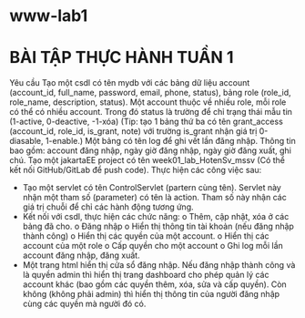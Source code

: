 # www-lab1
<h1> BÀI TẬP THỰC HÀNH TUẦN 1</h1>
<p>
  
Yêu cầu
Tạo một csdl có tên mydb với các bảng dữ liệu account (account_id, full_name, password, email, 
phone, status),  bảng  role (role_id, role_name, description, status). Một account thuộc về  nhiều role, 
mỗi role có thể có nhiều account.  Trong đó status là trường để chỉ trạng thái mẫu tin (1-active, 0-deactive, -1-xóa)
(Tip: tạo 1 bảng thứ  ba có tên grant_access (account_id, role_id, is_grant, note) với trường is_grant 
nhận giá trị 0-diasable, 1-enable.)
Một bảng có tên log để  ghi vết lần đăng nhập. Thông tin bao gồm: account đăng nhập, ngày giờ
đăng nhập, ngày giờ đăng xuất, ghi chú.
Tạo một jakartaEE project có tên week01_lab_HotenSv_mssv (Có thể kết nối GitHub/GitLab để
push code). Thực hiện các công việc sau:
-  Tạo một servlet có tên  ControlServlet  (partern cùng tên). Servlet này nhận một tham số
(parameter)  có tên là  action. Tham số  này nhận các giá trị  chuỗi để  chỉ  các hành động 
tương ứng.
-  Kết nối với csdl, thực hiện các chức năng:
o  Thêm, cập nhật, xóa ở các bảng đã cho.
o  Đăng nhập
o  Hiển thị thông tin tài khoản (nếu đăng nhập thành công)
o  Hiển thị các quyền của một account.
o  Hiển thị các account của một role
o  Cấp quyền cho một account
o  Ghi log mỗi lần account đăng nhập, đăng xuất.
-  Một trang html hiển thị  cửa sổ  đăng nhập. Nếu đăng nhập  thành công và là quyền admin 
thì hiển thị trang dashboard cho phép quản lý các account khác (bao gồm các quyền thêm, 
xóa, sửa và cấp quyền). Còn không (không phải admin) thì hiển thị  thông tin của người 
đăng nhập cùng các quyền mà người đó có.
</p>

